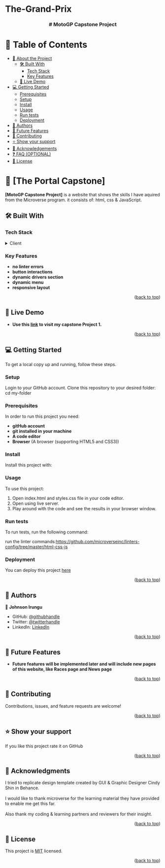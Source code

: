 # The-Grand-Prix

<a name="readme-top"></a>

<div align="center">

  <h3><b># MotoGP Capstone Project</b></h3>

</div>

<!-- TABLE OF CONTENTS -->

# 📗 Table of Contents

- [📖 About the Project](#about-project)
  - [🛠 Built With](#built-with)
    - [Tech Stack](#tech-stack)
    - [Key Features](#key-features)
  - [🚀 Live Demo](#live-demo)
- [💻 Getting Started](#getting-started)
  - [Prerequisites](#prerequisites)
  - [Setup](#setup)
  - [Install](#install)
  - [Usage](#usage)
  - [Run tests](#run-tests)
  - [Deployment](#deployment)
- [👥 Authors](#authors)
- [🔭 Future Features](#future-features)
- [🤝 Contributing](#contributing)
- [⭐️ Show your support](#support)
- [🙏 Acknowledgements](#acknowledgements)
- [❓ FAQ (OPTIONAL)](#faq)
- [📝 License](#license)

<!-- PROJECT DESCRIPTION -->

# 📖 [The Portal Capstone] <a name="about-project"></a>

**[MotoGP Capstone Project]** is a website that shows the skills I have aquired from the Microverse program. it consists of:
html, css & JavaScript.


## 🛠 Built With <a name="built-with"></a>

### Tech Stack <a name="tech-stack"></a>

<details>
  <summary>Client</summary>
  <ul>
    <li><a href="#">HTML</a></li>
    <li><a href="#">CSS</a></li>
    <li><a href="#">JavaScript</a></li>
  </ul>
</details>

<!-- Features -->

### Key Features <a name="key-features"></a>

- **no linter errors**
- **button interactions**
- **dynamic drivers section**
- **dynamic menu**
- **responsive layout**

<p align="right">(<a href="#readme-top">back to top</a>)</p>

<!-- LIVE DEMO -->

## 🚀 Live Demo <a name="live-demo"></a>

- **Use this <a href="https://johntefresh.github.io/The-Grand-Prix/">link</a> to visit my capstone Project 1.**
<p align="right">(<a href="#readme-top">back to top</a>)</p>

<!-- GETTING STARTED -->

## 💻 Getting Started <a name="getting-started"></a>


To get a local copy up and running, follow these steps.

### Setup

Login to your GitHub account.
Clone this repository to your desired folder:
cd my-folder 


### Prerequisites

In order to run this project you need:
- **gitHub account**
- **git installed in your machine**
- **A code editor**
- **Browser**
(A browser (supporting HTML5 and CSS3))


### Install

Install this project with:

### Usage
To use this project:
1. Open index.html and styles.css file in your code editor.
2. Open using live server.
3. Play around with the code and see the results in your browser window.

### Run tests

To run tests, run the following command:

run the linter commands:https://github.com/microverseinc/linters-config/tree/master/html-css-js

### Deployment

You can deploy this project <a href="https://github.com/JohnteFresh/The-Grand-Prix.git">here</a>


<p align="right">(<a href="#readme-top">back to top</a>)</p>

<!-- AUTHORS -->

## 👥 Authors <a name="authors"></a>


👤 **Johnson Irungu**

- GitHub: [@githubhandle]([https://github.com/githubhandle](https://github.com/JohnteFresh))
- Twitter: [@twitterhandle]([https://twitter.com/twitterhandle](https://twitter.com/RoadKing254))
- LinkedIn: [LinkedIn]([https://linkedin.com/in/linkedinhandle](https://www.linkedin.com/in/johnson-irungu-85475a268/))

<p align="right">(<a href="#readme-top">back to top</a>)</p>

<!-- FUTURE FEATURES -->

## 🔭 Future Features <a name="future-features"></a>


- **Future features will be implemented later and will include new pages of this website, like Races page and News page**

<p align="right">(<a href="#readme-top">back to top</a>)</p>

<!-- CONTRIBUTING -->

## 🤝 Contributing <a name="contributing"></a>

Contributions, issues, and feature requests are welcome!

<p align="right">(<a href="#readme-top">back to top</a>)</p>

<!-- SUPPORT -->

## ⭐️ Show your support <a name="support"></a>


If you like this project rate it on GitHub

<p align="right">(<a href="#readme-top">back to top</a>)</p>

<!-- ACKNOWLEDGEMENTS -->

## 🙏 Acknowledgments <a name="acknowledgements"></a>
I tried to replicate design template created by GUI & Graphic Designer Cindy Shin in Behance. <br> <br>
I would like to thank microverse for the learning material they have provided to enable me get this far. <br> <br>
Also thank my coding & learning partners and reviewers for their insight.

<p align="right">(<a href="#readme-top">back to top</a>)</p>


<!-- LICENSE -->

## 📝 License <a name="license"></a>

This project is [MIT](./LICENSE) licensed.

<p align="right">(<a href="#readme-top">back to top</a>)</p>
